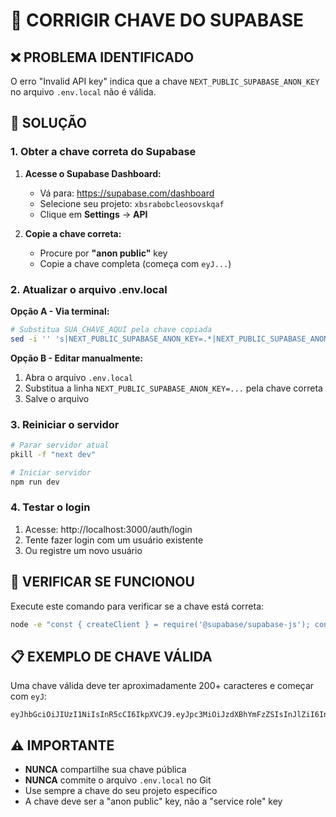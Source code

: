 # 🔑 CORRIGIR CHAVE DO SUPABASE

## ❌ **PROBLEMA IDENTIFICADO**

O erro "Invalid API key" indica que a chave `NEXT_PUBLIC_SUPABASE_ANON_KEY` no arquivo `.env.local` não é válida.

## 🔧 **SOLUÇÃO**

### **1. Obter a chave correta do Supabase**

1. **Acesse o Supabase Dashboard:**
   - Vá para: https://supabase.com/dashboard
   - Selecione seu projeto: `xbsrabobcleosovskqaf`
   - Clique em **Settings** → **API**

2. **Copie a chave correta:**
   - Procure por **"anon public"** key
   - Copie a chave completa (começa com `eyJ...`)

### **2. Atualizar o arquivo .env.local**

**Opção A - Via terminal:**
```bash
# Substitua SUA_CHAVE_AQUI pela chave copiada
sed -i '' 's|NEXT_PUBLIC_SUPABASE_ANON_KEY=.*|NEXT_PUBLIC_SUPABASE_ANON_KEY=SUA_CHAVE_AQUI|' .env.local
```

**Opção B - Editar manualmente:**
1. Abra o arquivo `.env.local`
2. Substitua a linha `NEXT_PUBLIC_SUPABASE_ANON_KEY=...` pela chave correta
3. Salve o arquivo

### **3. Reiniciar o servidor**

```bash
# Parar servidor atual
pkill -f "next dev"

# Iniciar servidor
npm run dev
```

### **4. Testar o login**

1. Acesse: http://localhost:3000/auth/login
2. Tente fazer login com um usuário existente
3. Ou registre um novo usuário

## 🧪 **VERIFICAR SE FUNCIONOU**

Execute este comando para verificar se a chave está correta:
```bash
node -e "const { createClient } = require('@supabase/supabase-js'); const supabase = createClient(process.env.NEXT_PUBLIC_SUPABASE_URL, process.env.NEXT_PUBLIC_SUPABASE_ANON_KEY); console.log('✅ Cliente Supabase criado com sucesso!');"
```

## 📋 **EXEMPLO DE CHAVE VÁLIDA**

Uma chave válida deve ter aproximadamente 200+ caracteres e começar com `eyJ`:
```
eyJhbGciOiJIUzI1NiIsInR5cCI6IkpXVCJ9.eyJpc3MiOiJzdXBhYmFzZSIsInJlZiI6Inhic3JhYm9iY2xlb3NvdnNrcWFmIiwicm9sZSI6ImFub24iLCJpYXQiOjE3MzY2NzQ4NzQsImV4cCI6MjA1MjI1MDg3NH0.8QZQZQZQZQZQZQZQZQZQZQZQZQZQZQZQZQZQZQZQZQ
```

## ⚠️ **IMPORTANTE**

- **NUNCA** compartilhe sua chave pública
- **NUNCA** commite o arquivo `.env.local` no Git
- Use sempre a chave do seu projeto específico
- A chave deve ser a "anon public" key, não a "service role" key
